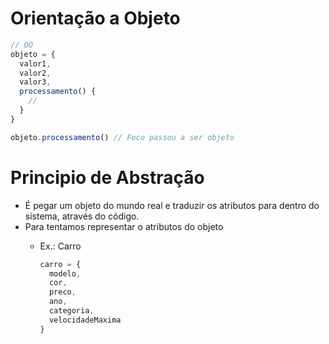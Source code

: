 # Orientação a Objeto

```js
// OO
objeto = {
  valor1,
  valor2,
  valor3,
  processamento() {
    // 
  }
}

objeto.processamento() // Foco passou a ser objeto

```

# Principio de Abstração
- É pegar um objeto do mundo real e traduzir os atributos para dentro do sistema, através do código.
- Para tentamos representar o atributos do objeto
  * Ex.: Carro

    ```js
    carro = {
      modelo,
      cor,
      preco,
      ano,
      categoria,
      velocidadeMaxima
    }
    ```